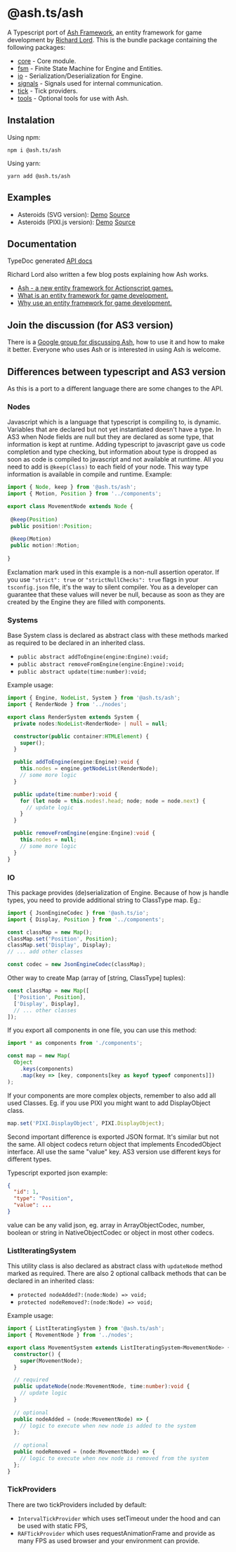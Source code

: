 # @ash.ts/ash
A Typescript port of [Ash Framework], an entity framework for game development 
by [Richard Lord]. This is the bundle package containing the following packages:

- [core](../core/README.md) - Core module.
- [fsm](../fsm/README.md) - Finite State Machine for Engine and Entities.
- [io](../io/README.md) - Serialization/Deserialization for Engine.
- [signals](../signals/README.md) - Signals used for internal communication.
- [tick](../tick/README.md) - Tick providers.
- [tools](../tools/README.md) - Optional tools for use with Ash.  

## Instalation

Using npm:

`npm i @ash.ts/ash`

Using yarn:
 
`yarn add @ash.ts/ash`

## Examples

- Asteroids (SVG version): [Demo][demo-svg] [Source][source-svg]
- Asteroids (PIXI.js version): [Demo][demo-pixi] [Source][source-pixi]

## Documentation

TypeDoc generated [API docs][api]

Richard Lord also written a few blog posts explaining how Ash works.

- [Ash - a new entity framework for Actionscript games.][intro]
- [What is an entity framework for game development.][what]
- [Why use an entity framework for game development.][why]

## Join the discussion (for AS3 version)

There is a [Google group for discussing Ash][group],
how to use it and how to make it better. 
Everyone who uses Ash or is interested in using Ash is welcome.

## Differences between typescript and AS3 version

As this is a port to a different language there are some changes to the API.

### Nodes

Javascript which is a language that typescript is compiling to, is dynamic. 
Variables that are declared but not yet instantiated doesn't have a type. 
In AS3 when Node fields are null but they are declared as some type, that
information is kept at runtime.
Adding typescript to javascript gave us code completion and type checking, 
but information about type is dropped as soon as code is compiled to javascript
and not available at runtime. All you need to add is `@keep(Class)` to each 
field of your node. This way type information is available in compile and 
runtime. Example:
 
 ```typescript
import { Node, keep } from '@ash.ts/ash';
import { Motion, Position } from '../components';

export class MovementNode extends Node {
  
  @keep(Position)
  public position!:Position;
  
  @keep(Motion)
  public motion!:Motion;
  
}

```
Exclamation mark used in this example is a non-null assertion operator.
If you use `"strict": true` or `"strictNullChecks": true` flags in your
`tsconfig.json` file, it's the way to silent compiler. You as a developer 
can guarantee that these values will never be null, because as soon as they
are created by the Engine they are filled with components.

### Systems

Base System class is declared as abstract class with these methods marked as 
required to be declared in an inherited class.
- `public abstract addToEngine(engine:Engine):void;`
- `public abstract removeFromEngine(engine:Engine):void;`
- `public abstract update(time:number):void;`  

Example usage:

```typescript
import { Engine, NodeList, System } from '@ash.ts/ash';
import { RenderNode } from '../nodes';

export class RenderSystem extends System {
  private nodes:NodeList<RenderNode> | null = null;

  constructor(public container:HTMLElement) {
    super();
  }

  public addToEngine(engine:Engine):void {
    this.nodes = engine.getNodeList(RenderNode);
    // some more logic
  }

  public update(time:number):void {
    for (let node = this.nodes!.head; node; node = node.next) {
      // update logic
    }
  }

  public removeFromEngine(engine:Engine):void {
    this.nodes = null;
    // some more logic
  }
}

```

### IO

This package provides (de)serialization of Engine. Because of how js handle 
types, you need to provide additional string to ClassType map. Eg.:

```typescript
import { JsonEngineCodec } from '@ash.ts/io';
import { Display, Position } from '../components';

const classMap = new Map();
classMap.set('Position', Position);
classMap.set('Display', Display);
// ... add other classes

const codec = new JsonEngineCodec(classMap);
```

Other way to create Map (array of [string, ClassType] tuples):

```typescript
const classMap = new Map([
  ['Position', Position],
  ['Display', Display],
  // ... other classes
]);
```

If you export all components in one file, you can use this method:

```typescript
import * as components from './components';

const map = new Map(
  Object
    .keys(components)
    .map(key => [key, components[key as keyof typeof components]])
);
```

If your components are more complex objects, remember to also add all used
Classes. Eg. if you use PIXI you might want to add DisplayObject class.

```typescript
map.set('PIXI.DisplayObject', PIXI.DisplayObject);
```

Second important difference is exported JSON format. It's similar but not the 
same. All object codecs return object that implements EncodedObject interface.
All use the same "value" key. AS3 version use different keys for different 
types.

Typescript exported json example:

```json
{
  "id": 1,
  "type": "Position",
  "value": ...
}
```

value can be any valid json, eg. array in ArrayObjectCodec, number, boolean or 
string in NativeObjectCodec or object in most other codecs.

### ListIteratingSystem

This utility class is also declared as abstract class with `updateNode` method
marked as required. There are also 2 optional callback methods that can be 
declared in an inherited class:
- `protected nodeAdded?:(node:Node) => void;`
- `protected nodeRemoved?:(node:Node) => void;`

Example usage:

```typescript
import { ListIteratingSystem } from '@ash.ts/ash';
import { MovementNode } from '../nodes';

export class MovementSystem extends ListIteratingSystem<MovementNode> {
  constructor() {
    super(MovementNode);
  }

  // required
  public updateNode(node:MovementNode, time:number):void {
    // update logic
  }
  
  // optional
  public nodeAdded = (node:MovementNode) => {
    // logic to execute when new node is added to the system
  };
  
  // optional
  public nodeRemoved = (node:MovementNode) => {
    // logic to execute when new node is removed from the system
  };
}

```

### TickProviders

There are two tickProviders included by default:
- `IntervalTickProvider` which uses setTimeout under the hood and can be used
with static FPS,
- `RAFTickProvider` which uses requestAnimationFrame and provide as many FPS
as used browser and your environment can provide.


[Ash Framework]: https://github.com/richardlord/Ash
[Richard Lord]: https://www.richardlord.net
[demo-svg]: http://icek.github.io/asteroids
[demo-pixi]: http://icek.github.io/asteroids-pixi
[source-svg]: https://github.com/icek/asteroids
[source-pixi]: https://github.com/icek/asteroids-pixi
[api]: https://icek.github.io/ash
[intro]: http://www.richardlord.net/blog/ecs/introducing-ash.html
[what]: http://www.richardlord.net/blog/ecs/what-is-an-entity-framework.html
[why]: http://www.richardlord.net/blog/ecs/why-use-an-entity-framework.html
[group]: https://groups.google.com/forum/?fromgroups=#!forum/ash-framework
